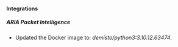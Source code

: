 #### Integrations
##### ARIA Packet Intelligence
- Updated the Docker image to: *demisto/python3:3.10.12.63474*.
